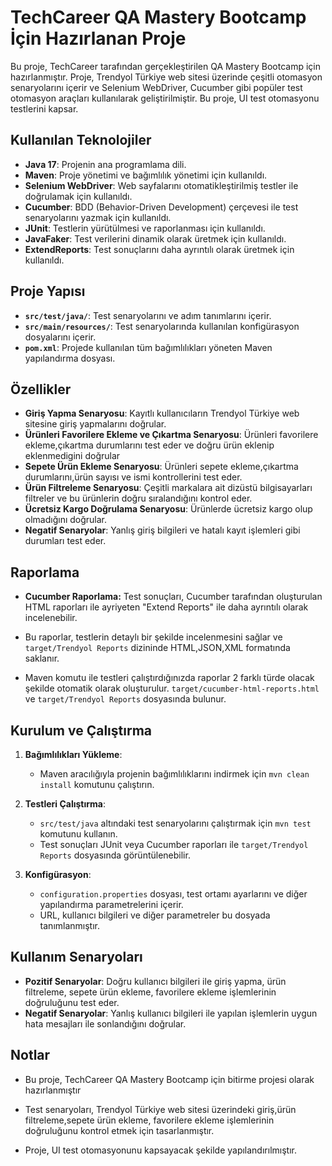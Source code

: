 # TechCareer QA Mastery Bootcamp İçin Hazırlanan Proje

Bu proje, TechCareer tarafından gerçekleştirilen QA Mastery Bootcamp için hazırlanmıştır. Proje, Trendyol Türkiye web sitesi üzerinde çeşitli otomasyon senaryolarını içerir ve Selenium WebDriver, Cucumber gibi popüler test otomasyon araçları kullanılarak geliştirilmiştir. Bu proje, UI test otomasyonu testlerini kapsar.

## Kullanılan Teknolojiler

- **Java 17**: Projenin ana programlama dili.
- **Maven**: Proje yönetimi ve bağımlılık yönetimi için kullanıldı.
- **Selenium WebDriver**: Web sayfalarını otomatikleştirilmiş testler ile doğrulamak için kullanıldı.
- **Cucumber**: BDD (Behavior-Driven Development) çerçevesi ile test senaryolarını yazmak için kullanıldı.
- **JUnit**: Testlerin yürütülmesi ve raporlanması için kullanıldı.
- **JavaFaker**: Test verilerini dinamik olarak üretmek için kullanıldı.
- **ExtendReports**: Test sonuçlarını daha ayrıntılı olarak üretmek için kullanıldı.

## Proje Yapısı

- **`src/test/java/`**: Test senaryolarını ve adım tanımlarını içerir.
- **`src/main/resources/`**: Test senaryolarında kullanılan konfigürasyon dosyalarını içerir.
- **`pom.xml`**: Projede kullanılan tüm bağımlılıkları yöneten Maven yapılandırma dosyası.

## Özellikler

- **Giriş Yapma Senaryosu**: Kayıtlı kullanıcıların Trendyol Türkiye web sitesine giriş yapmalarını doğrular.
- **Ürünleri Favorilere Ekleme ve Çıkartma Senaryosu**: Ürünleri favorilere ekleme,çıkartma durumlarını test eder ve doğru ürün eklenip eklenmedigini doğrular
- **Sepete Ürün Ekleme Senaryosu**: Ürünleri sepete ekleme,çıkartma durumlarını,ürün sayısı ve ismi kontrollerini test eder. 
- **Ürün Filtreleme Senaryosu**: Çeşitli markalara ait dizüstü bilgisayarları filtreler ve bu ürünlerin doğru sıralandığını kontrol eder.
- **Ücretsiz Kargo Doğrulama Senaryosu**: Ürünlerde ücretsiz kargo olup olmadığını doğrular.
- **Negatif Senaryolar**: Yanlış giriş bilgileri ve hatalı kayıt işlemleri gibi durumları test eder.

## Raporlama

- **Cucumber Raporlama:** Test sonuçları, Cucumber tarafından oluşturulan HTML raporları ile ayriyeten "Extend Reports" ile daha ayrıntılı olarak incelenebilir.
         
- Bu raporlar, testlerin detaylı bir şekilde incelenmesini sağlar ve `target/Trendyol Reports` dizininde HTML,JSON,XML formatında saklanır.

- Maven komutu ile testleri çalıştırdığınızda raporlar 2 farklı türde olacak şekilde otomatik olarak oluşturulur.
  `target/cucumber-html-reports.html` ve `target/Trendyol Reports` dosyasında bulunur.

## Kurulum ve Çalıştırma

1. **Bağımlılıkları Yükleme**:
    - Maven aracılığıyla projenin bağımlılıklarını indirmek için `mvn clean install` komutunu çalıştırın.

2. **Testleri Çalıştırma**:
    - `src/test/java` altındaki test senaryolarını çalıştırmak için `mvn test` komutunu kullanın.
    - Test sonuçları JUnit veya Cucumber raporları ile `target/Trendyol Reports` dosyasında görüntülenebilir.

3. **Konfigürasyon**:
    - `configuration.properties` dosyası, test ortamı ayarlarını ve diğer yapılandırma parametrelerini içerir.
    - URL, kullanıcı bilgileri ve diğer parametreler bu dosyada tanımlanmıştır.

## Kullanım Senaryoları

- **Pozitif Senaryolar**: Doğru kullanıcı bilgileri ile giriş yapma, ürün filtreleme, sepete ürün ekleme, favorilere ekleme işlemlerinin doğruluğunu test eder.
- **Negatif Senaryolar**: Yanlış kullanıcı bilgileri ile yapılan işlemlerin uygun hata mesajları ile sonlandığını doğrular.

## Notlar

- Bu proje, TechCareer QA Mastery Bootcamp için bitirme projesi olarak hazırlanmıştır

- Test senaryoları, Trendyol Türkiye web sitesi üzerindeki giriş,ürün filtreleme,sepete ürün ekleme,
  favorilere ekleme işlemlerinin doğruluğunu kontrol etmek için tasarlanmıştır.

- Proje, UI test otomasyonunu kapsayacak şekilde yapılandırılmıştır.


